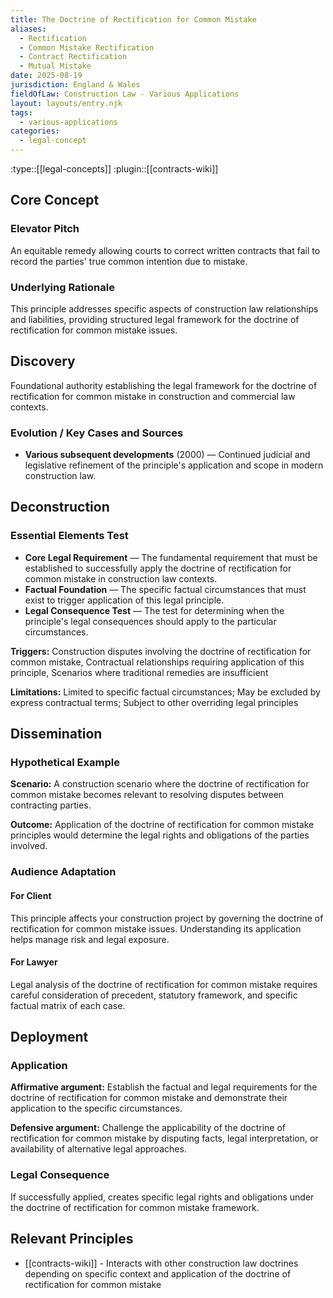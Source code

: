 ```yaml
---
title: The Doctrine of Rectification for Common Mistake
aliases:
  - Rectification
  - Common Mistake Rectification
  - Contract Rectification
  - Mutual Mistake
date: 2025-08-19
jurisdiction: England & Wales
fieldOfLaw: Construction Law - Various Applications
layout: layouts/entry.njk
tags:
  - various-applications
categories:
  - legal-concept
---
```


:type::[[legal-concepts]]
:plugin::[[contracts-wiki]]

## Core Concept

### Elevator Pitch

An equitable remedy allowing courts to correct written contracts that fail to record the parties' true common intention due to mistake.

### Underlying Rationale

This principle addresses specific aspects of construction law relationships and liabilities, providing structured legal framework for the doctrine of rectification for common mistake issues.

## Discovery

Foundational authority establishing the legal framework for the doctrine of rectification for common mistake in construction and commercial law contexts.

### Evolution / Key Cases and Sources

- **Various subsequent developments** (2000) — Continued judicial and legislative refinement of the principle's application and scope in modern construction law.

## Deconstruction

### Essential Elements Test

- **Core Legal Requirement** — The fundamental requirement that must be established to successfully apply the doctrine of rectification for common mistake in construction law contexts.
- **Factual Foundation** — The specific factual circumstances that must exist to trigger application of this legal principle.
- **Legal Consequence Test** — The test for determining when the principle's legal consequences should apply to the particular circumstances.

**Triggers:** Construction disputes involving the doctrine of rectification for common mistake, Contractual relationships requiring application of this principle, Scenarios where traditional remedies are insufficient

**Limitations:** Limited to specific factual circumstances; May be excluded by express contractual terms; Subject to other overriding legal principles

## Dissemination

### Hypothetical Example

**Scenario:** A construction scenario where the doctrine of rectification for common mistake becomes relevant to resolving disputes between contracting parties.

**Outcome:** Application of the doctrine of rectification for common mistake principles would determine the legal rights and obligations of the parties involved.

### Audience Adaptation

#### For Client

This principle affects your construction project by governing the doctrine of rectification for common mistake issues. Understanding its application helps manage risk and legal exposure.

#### For Lawyer

Legal analysis of the doctrine of rectification for common mistake requires careful consideration of precedent, statutory framework, and specific factual matrix of each case.

## Deployment

### Application

**Affirmative argument:** Establish the factual and legal requirements for the doctrine of rectification for common mistake and demonstrate their application to the specific circumstances.

**Defensive argument:** Challenge the applicability of the doctrine of rectification for common mistake by disputing facts, legal interpretation, or availability of alternative legal approaches.

### Legal Consequence

If successfully applied, creates specific legal rights and obligations under the doctrine of rectification for common mistake framework.

## Relevant Principles

- [[contracts-wiki]] - Interacts with other construction law doctrines depending on specific context and application of the doctrine of rectification for common mistake
